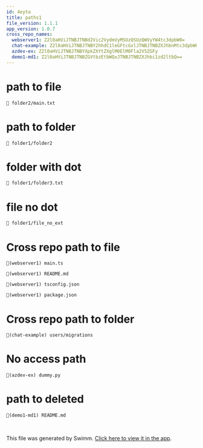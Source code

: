 ```yaml
---
id: 4eyta
title: paths1
file_version: 1.1.1
app_version: 1.0.7
cross_repo_names:
  webserver1: Z2l0aHViJTNBJTNBd2Vic2VydmVyMSUzQSUzQWVyYW4tc3dpbW0=
  chat-example: Z2l0aHViJTNBJTNBY2hhdC1leGFtcGxlJTNBJTNBZXJhbnMtc3dpbW0=
  azdev-ex: Z2l0aHViJTNBJTNBYXpkZXYtZXglM0ElM0Fla2V5ZGFy
  demo1-md1: Z2l0aHViJTNBJTNBZGVtbzEtbWQxJTNBJTNBZXJhbi1zd2ltbQ==
---
```


# path to file

`📄 folder2/main.txt`

# path to folder

`📄 folder1/folder2`

# folder with dot

`📄 folder1/folder3.txt`

# file no dot

`📄 folder1/file_no_ext`

# Cross repo path to file

`📄(webserver1) main.ts`

`📄(webserver1) README.md`

`📄(webserver1) tsconfig.json`

`📄(webserver1) package.json`

# Cross repo path to folder

`📄(chat-example) users/migrations`

# No access path

`📄(azdev-ex) dummy.py`

# path to deleted

`📄(demo1-md1) README.md`

<br/>

This file was generated by Swimm. [Click here to view it in the app](https://swimm-web-app.web.app/repos/Z2l0aHViJTNBJTNBdDElM0ElM0FlcmFuLXN3aW1t/docs/4eyta).
